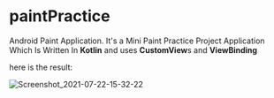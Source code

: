 # paintPractice
Android Paint Application.
It's a Mini Paint Practice Project Application Which Is Written In **Kotlin** and uses **CustomView**s and **ViewBinding**   
   
   
   here is the result:   
   
![Screenshot_2021-07-22-15-32-22](https://user-images.githubusercontent.com/60261402/126629463-44cf7130-5903-4982-9727-adfca795dbf1.png)
